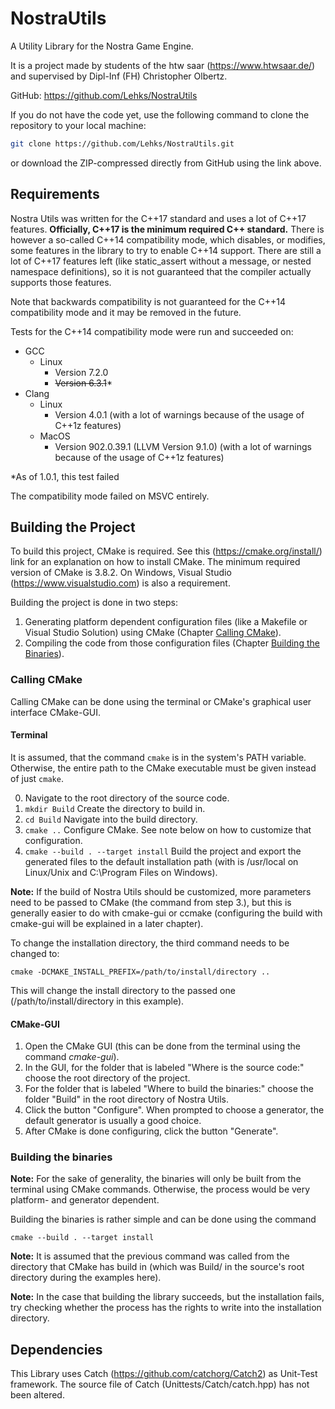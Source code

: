 # NostraUtils
A Utility Library for the Nostra Game Engine.

It is a project made by students of the htw saar (https://www.htwsaar.de/) and supervised by Dipl-Inf (FH) 
Christopher Olbertz.

GitHub: https://github.com/Lehks/NostraUtils

If you do not have the code yet, use the following command to clone the repository to your local
machine:  
```bash
git clone https://github.com/Lehks/NostraUtils.git
```` 
or download the ZIP-compressed directly from GitHub using the link above.

## Requirements

Nostra Utils was written for the C\++17 standard and uses a lot of C\++17 features. **Officially, C\++17 is 
the minimum required C\++ standard.** There is however a so-called C\++14 compatibility mode, which disables, 
or modifies, some features in the library to try to enable C\++14 support. There are still a lot of C\++17 
features left (like static_assert without a message, or nested namespace definitions), so it is not guaranteed
that the compiler actually supports those features.

Note that backwards compatibility is not guaranteed for the C++14 compatibility mode and it may be removed in 
the future.

Tests for the C\++14 compatibility mode were run and succeeded on:
- GCC
    - Linux
        - Version 7.2.0
        - ~~Version 6.3.1~~*
- Clang
    - Linux
        - Version 4.0.1 (with a lot of warnings because of the usage of C\++1z features)
    - MacOS
        - Version 902.0.39.1 (LLVM Version 9.1.0) (with a lot of warnings because of the usage of C\++1z 
          features)

*As of 1.0.1, this test failed

The compatibility mode failed on MSVC entirely.

## Building the Project
To build this project, CMake is required. See this (https://cmake.org/install/) link for an explanation on how
to install CMake. The minimum required version of CMake is 3.8.2.
On Windows, Visual Studio (https://www.visualstudio.com) is also a requirement.

Building the project is done in two steps: 
1. Generating platform dependent configuration files (like a Makefile or Visual Studio Solution) using CMake 
   (Chapter [Calling CMake](#Calling-CMake)).
2. Compiling the code from those configuration files (Chapter 
   [Building the Binaries](#Building-the-Binaries)).

### Calling CMake
Calling CMake can be done using the terminal or CMake\'s graphical user interface CMake-GUI.

#### Terminal 
It is assumed, that the command ```cmake``` is in the system\'s PATH variable. Otherwise, the entire path to 
the CMake executable must be given instead of just ```cmake```.

0. Navigate to the root directory of the source code.
1. ```mkdir Build``` Create the directory to build in.
2. ```cd Build``` Navigate into the build directory.
3. ```cmake ..``` Configure CMake. See note below on how to customize that configuration.
4. ```cmake --build . --target install``` Build the project and export the generated files to the default
   installation path (with is /usr/local on Linux/Unix and C:\\Program Files on Windows).

**Note:** If the build of Nostra Utils should be customized, more parameters need to be passed to CMake (the 
command from step 3.), but this is generally easier to do with cmake-gui or ccmake (configuring  the build 
with cmake-gui will be explained in a later chapter).

To change the installation directory, the third command needs to be changed to: 

```
cmake -DCMAKE_INSTALL_PREFIX=/path/to/install/directory ..
``` 

This will change the install directory to the passed one (/path/to/install/directory in this example).

#### CMake-GUI
1. Open the CMake GUI (this can be done from the terminal
   using the command *cmake-gui*).
2. In the GUI, for the folder that is labeled "Where is the source code:" choose the root directory of the 
   project.
3. For the folder that is labeled "Where to build the binaries:" choose the folder "Build" in the root 
   directory of Nostra Utils.
4. Click the button "Configure". When prompted to choose a generator, the default generator is usually a good 
   choice.
5. After CMake is done configuring, click the button "Generate".

### Building the binaries
**Note:** For the sake of generality, the binaries will only be built from the terminal using CMake commands. 
Otherwise, the process would be very platform- and generator dependent.

Building the binaries is rather simple and can be done using the command

```
cmake --build . --target install
```

**Note:** It is assumed that the previous command was called from the directory that CMake has build in (which
was Build/ in the source's root directory during the examples here).

**Note:** In the case that building the library succeeds, but the installation fails, try checking whether
the process has the rights to write into the installation directory.

## Dependencies
This Library uses Catch (https://github.com/catchorg/Catch2) as Unit-Test framework. The source file of Catch 
(Unittests/Catch/catch.hpp) has not been altered.
